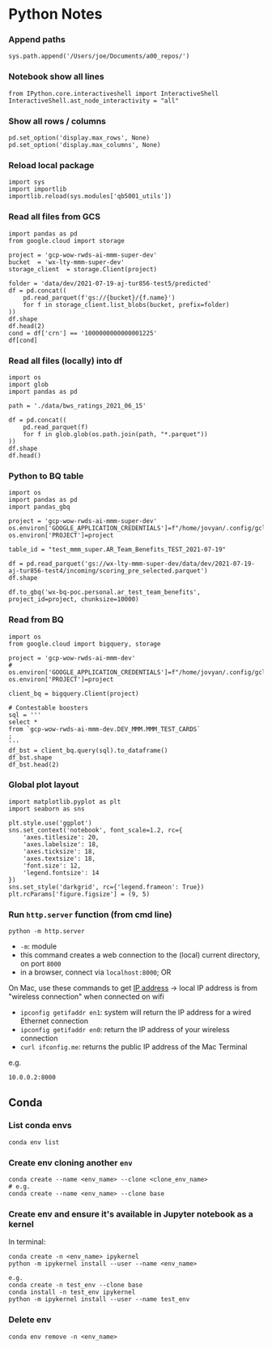 # Python Notes

### Append paths
```
sys.path.append('/Users/joe/Documents/a00_repos/')
```

### Notebook show all lines
```
from IPython.core.interactiveshell import InteractiveShell
InteractiveShell.ast_node_interactivity = "all"
```

### Show all rows / columns
```
pd.set_option('display.max_rows', None)
pd.set_option('display.max_columns', None)
```

### Reload local package
```
import sys
import importlib
importlib.reload(sys.modules['qb5001_utils'])
```

### Read all files from GCS
```
import pandas as pd
from google.cloud import storage

project = 'gcp-wow-rwds-ai-mmm-super-dev'
bucket  = 'wx-lty-mmm-super-dev'
storage_client  = storage.Client(project)

folder = 'data/dev/2021-07-19-aj-tur856-test5/predicted'
df = pd.concat((
    pd.read_parquet(f'gs://{bucket}/{f.name}')
    for f in storage_client.list_blobs(bucket, prefix=folder)
))
df.shape
df.head(2)
cond = df['crn'] == '1000000000000001225'
df[cond]
```

### Read all files (locally) into df
```
import os
import glob
import pandas as pd

path = './data/bws_ratings_2021_06_15'

df = pd.concat((
    pd.read_parquet(f)
    for f in glob.glob(os.path.join(path, "*.parquet"))
))
df.shape
df.head()
```

### Python to BQ table
```
import os
import pandas as pd
import pandas_gbq

project = 'gcp-wow-rwds-ai-mmm-super-dev'
os.environ['GOOGLE_APPLICATION_CREDENTIALS']=f"/home/jovyan/.config/gcloud/legacy_credentials/{os.getenv('JUPYTERHUB_USER')}/adc.json"
os.environ['PROJECT']=project

table_id = "test_mmm_super.AR_Team_Benefits_TEST_2021-07-19"

df = pd.read_parquet('gs://wx-lty-mmm-super-dev/data/dev/2021-07-19-aj-tur856-test4/incoming/scoring_pre_selected.parquet')
df.shape

df.to_gbq('wx-bq-poc.personal.ar_test_team_benefits', project_id=project, chunksize=10000)
```

### Read from BQ
```
import os
from google.cloud import bigquery, storage

project = 'gcp-wow-rwds-ai-mmm-dev'
# os.environ['GOOGLE_APPLICATION_CREDENTIALS']=f"/home/jovyan/.config/gcloud/legacy_credentials/{os.getenv('JUPYTERHUB_USER')}/adc.json"
os.environ['PROJECT']=project

client_bq = bigquery.Client(project)

# Contestable boosters
sql = '''
select *
from `gcp-wow-rwds-ai-mmm-dev.DEV_MMM.MMM_TEST_CARDS`
;
'''
df_bst = client_bq.query(sql).to_dataframe()
df_bst.shape
df_bst.head(2)
```

### Global plot layout
```
import matplotlib.pyplot as plt
import seaborn as sns

plt.style.use('ggplot')
sns.set_context('notebook', font_scale=1.2, rc={
    'axes.titlesize': 20,
    'axes.labelsize': 18,
    'axes.ticksize': 18,
    'axes.textsize': 18,
    'font.size': 12,
    'legend.fontsize': 14
})
sns.set_style('darkgrid', rc={'legend.frameon': True})
plt.rcParams['figure.figsize'] = (9, 5)
```

### Run `http.server` function (from cmd line)
```
python -m http.server
```
- `-m`: module
- this command creates a web connection to the (local) current directory, on port `8000`
- in a browser, connect via `localhost:8000`; OR

On Mac, use these commands to get [IP address](https://constellix.com/news/what-is-my-ip-address)
-> local IP address is from "wireless connection" when connected on wifi
- `ipconfig getifaddr en1`: system will return the IP address for a wired Ethernet connection
- `ipconfig getifaddr en0`: return the IP address of your wireless connection
- `curl ifconfig.me`: returns the public IP address of the Mac Terminal

e.g.
```
10.0.0.2:8000
```

## Conda

### List conda envs
```
conda env list
```

### Create env cloning another `env`
```
conda create --name <env_name> --clone <clone_env_name>
# e.g.
conda create --name <env_name> --clone base
```

### Create env and ensure it's available in Jupyter notebook as a kernel

In terminal:
```
conda create -n <env_name> ipykernel
python -m ipykernel install --user --name <env_name>

e.g.
conda create -n test_env --clone base
conda install -n test_env ipykernel
python -m ipykernel install --user --name test_env
```

### Delete env
```
conda env remove -n <env_name>
```
